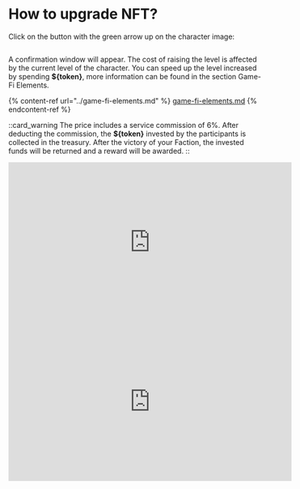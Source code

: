 # How to upgrade NFT?

Click on the button with the green arrow up on the character image:

<figure><img src="/assets/docs/.gitbook/assets/nft_for_upgrade.png" alt=""><figcaption></figcaption></figure>

A confirmation window will appear. The cost of raising the level is affected by the current level of 
the character. You can speed up the level increased by spending **${token}**, more information can be found in 
the section Game-Fi Elements.

{% content-ref url="../game-fi-elements.md" %}
[game-fi-elements.md](../game-fi-elements.md)
{% endcontent-ref %}

::card_warning
The price includes a service commission of 6%. After deducting the commission, the **${token}** invested by the 
participants is collected in the treasury. After the victory of your Faction, the invested funds will be 
returned and a reward will be awarded.
::

<iframe width="560" height="315" 
src="https://www.youtube.com/shorts/_etF1H-Qqeg" 
title="YouTube video player" 
frameborder="0" 
allow="accelerometer; autoplay; 
clipboard-write; encrypted-media; gyroscope; picture-in-picture; web-share" allowfullscreen>
</iframe>

<iframe width="560" height="315" 
src="https://www.youtube.com/shorts/YwyfBj0hNQM" 
title="YouTube video player" 
frameborder="0" 
allow="accelerometer; autoplay; 
clipboard-write; encrypted-media; gyroscope; picture-in-picture; web-share" allowfullscreen>
</iframe>